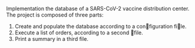 Implementation the database of a SARS-CoV-2 vaccine distribution center.
The project is composed of three parts:
1. Create and populate the database according to a configuration file.
2. Execute a list of orders, according to a second file.
3. Print a summary in a third file.
